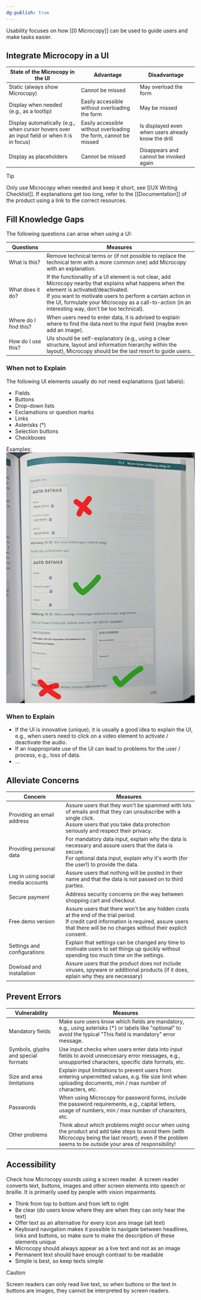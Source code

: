 ```yaml
---
dg-publish: true
---
```

Usability focuses on how [[0 Microcopy]] can be used to guide users and make tasks easier.

## Integrate Microcopy in a UI

| State of the Microcopy in the UI                                                            | Advantage                                                        | Disadvantage                                        |
| ------------------------------------------------------------------------------------------- | ---------------------------------------------------------------- | --------------------------------------------------- |
| Static (always show Microcopy)                                                              | Cannot be missed                                                 | May overload the form                               |
| Display when needed (e.g., as a tooltip)                                                    | Easily accessible without overloading the form                   | May be missed                                       |
| Display automatically (e.g., when cursor hovers over an input field or when it is in focus) | Easily accessible without overloading the form, cannot be missed | Is displayed even when users already know the drill |
| Display as placeholders                                                                     | Cannot be missed                                                 | Disappears and cannot be invoked again              |

> [!tip]
> Only use Microcopy when needed and keep it short, see [[UX Writing Checklist]]. If explanations get too long, refer to the [[Documentation]] of the product using a link to the correct resources.

## Fill Knowledge Gaps

The following questions can arise when using a UI:

| Questions             | Measures                                                                                                                                                                                                                                                                                                            |
| --------------------- | ------------------------------------------------------------------------------------------------------------------------------------------------------------------------------------------------------------------------------------------------------------------------------------------------------------------- |
| What is this?         | Remove technical terms or (if not possible to replace the technical term with a more common one) add Microcopy with an explanation.                                                                                                                                                                                 |
| What does it do?      | If the functionality of a UI element is not clear, add Microcopy nearby that explains what happens when the element is activated/deactivated.<br>If you want to motivate users to perform a certain action in the UI, formulate your Microcopy as a call-to-action (in an interesting way, don't be too technical). |
| Where do I find this? | When users need to enter data, it is advised to explain where to find the data next to the input field (maybe even add an image).                                                                                                                                                                                   |
| How do I use this?    | UIs should be self-explanatory (e.g., using a clear structure, layout and information hierarchy within the layout), Microcopy should be the last resort to guide users.                                                                                                                                             |

### When not to Explain

The following UI elements usually do not need explanations (just labels):
- Fields
- Buttons
- Drop-down lists
- Exclamations or question marks
- Links
- Asterisks (\*)
- Selection buttons
- Checkboxes

Examples:
![not explain](https://github.com/v-schipka/images/blob/main/obsidian/ux-writing.jpg?raw=true)


### When to Explain

- If the UI is innovative (unique), it is usually a good idea to explain the UI, e.g., when users need to click on a video element to activate / deactivate the audio.
- If an inappropriate use of the UI can lead to problems for the user / process, e.g., loss of data.
- ...

## Alleviate Concerns

| Concern                            | Measures                                                                                                                                                                                                 |
| ---------------------------------- | -------------------------------------------------------------------------------------------------------------------------------------------------------------------------------------------------------- |
| Providing an email address         | Assure users that they won't be spammed with lots of emails and that they can unsubscribe with a single click. <br>Assure users that you take data protection seriously and respect their privacy.       |
| Providing personal data            | For mandatory data input, explain why the data is necessary and assure users that the data is secure. <br>For optional data input, explain why it's worth (for the user!) to provide the data.           |
| Log in using social media accounts | Assure users that nothing will be posted in their name and that the data is not passed on to third parties.                                                                                              |
| Secure payment                     | Address security concerns on the way between shopping cart and checkout.                                                                                                                                 |
| Free demo version                  | Assure users that there won't be any hidden costs at the end of the trial period. <br>If credit card information is required, assure users that there will be no charges without their explicit consent. |
| Settings and configurations        | Explain that settings can be changed any time to motivate users to set things up quickly without spending too much time on the settings.                                                                 |
| Dowload and installation           | Assure users that the product does not include viruses, spyware or additional products (if it does, eplain why they are necessary)                                                                       |

## Prevent Errors

| Vulnerability                       | Measures                                                                                                                                                                                                    |
| ----------------------------------- | ----------------------------------------------------------------------------------------------------------------------------------------------------------------------------------------------------------- |
| Mandatory fields                    | Make sure users know which fields are mandatory, e.g., using asterisks (\*) or labels like "optional" to avoid the typical "This field is mandatory" error message.                                         |
| Symbols, glyphs and special formats | Use input checks when users enter data into input fields to avoid unneccesary error messages, e.g., unsupported characters, specific date formats, etc.                                                     |
| Size and area limitations           | Explain input limitations to prevent users from entering unpermitted values, e.g. file size limit when uploading documents, min / max number of characters, etc.                                            |
| Passwords                           | When using Microcopy for password forms, include the password requirements, e.g., capital letters, usage of numbers, min / max number of characters, etc.                                                   |
| Other problems                      | Think about which problems might occur when using the product and add take steps to avoid them (with Microcopy being the last resort), even if the problem seems to be outside your area of responsibility! |
## Accessibility

Check how Microcopy sounds using a screen reader. A screen reader converts text, buttons, images and other screen elements into speech or braille. It is primarily used by people with vision impairments.

- Think from top to bottom and from left to right
- Be clear (do users know where they are when they can only hear the text)
- Offer text as an alternative for every icon ans image (alt text)
- Keyboard navigation makes it possible to navigate between headlines, links and buttons, so make sure to make the description of these elements unique
- Microcopy should always appear as a live text and not as an image
- Permanent text should have enough contrast to be readable
- Simple is best, so keep texts simple

>[!caution] 
>Screen readers can only read live text, so when buttons or the text in buttons are images, they cannot be interpreted by screen readers. 

